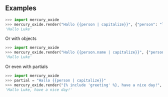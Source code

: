 

## Examples


```python
>>> import mercury_oxide
>>> mercury_oxide.render("Hallo {{person | capitalize}}", {"person": "luke"})
'Hallo Luke'

```

Or with objects

```python
>>> import mercury_oxide
>>> mercury_oxide.render("Hallo {{person.name | capitalize}}", {"person": {"name": "luke", "sirname": "skywalker"}})
'Hallo Luke'

```

Or even with partials

```python
>>> import mercury_oxide
>>> partial = "Hallo {{person | capitalize}}"
>>> mercury_oxide.render("{% include 'greeting' %}, have a nice day!", {"person": "luke"}, {"greeting": partial})
'Hallo Luke, have a nice day!'

```